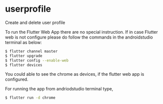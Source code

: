 # userprofile

Create and delete user profile

To run the Flutter Web App there are no special instruction. If in case Flutter web is not configure please do follow the commands in the androidstudio terminal as below:

```bash
$ flutter channel master
$ flutter upgrade
$ flutter config --enable-web
$ flutter devices
```
You could able to see the chrome as devices, if the flutter web app is configured.

For running the app from andriodstudio terminal type,

```bash
$ flutter run -d chrome
```
